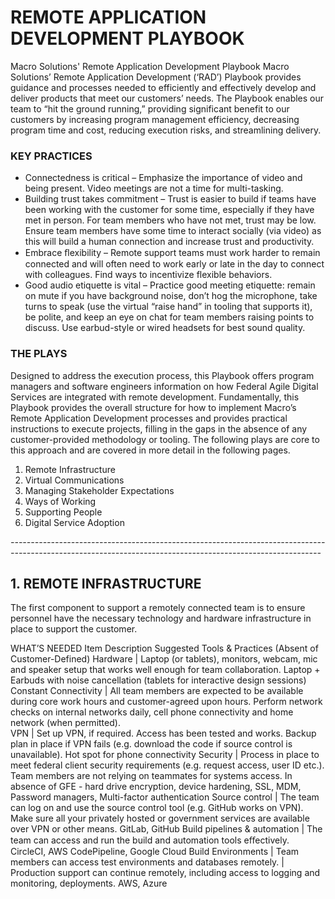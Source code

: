 # REMOTE APPLICATION DEVELOPMENT PLAYBOOK
Macro Solutions' Remote Application Development Playbook
Macro Solutions’ Remote Application Development (‘RAD’) Playbook provides guidance and processes needed to efficiently and effectively develop and deliver products that meet our customers’ needs. The Playbook enables our team to “hit the ground running,” providing significant benefit to our customers by increasing program management efficiency, decreasing program time and cost, reducing execution risks, and streamlining delivery.

### KEY PRACTICES

- Connectedness is critical – Emphasize the importance of video and being present.  Video meetings are not a time for multi-tasking.
- Building trust takes commitment – Trust is easier to build if teams have been working with the customer for some time, especially if they have met in person. For team members who have not met, trust may be low. Ensure team members have some time to interact socially (via video) as this will build a human connection and increase trust and productivity.
- Embrace ﬂexibility – Remote support teams must work harder to remain connected and will often need to work early or late in the day to connect with colleagues. Find ways to incentivize flexible behaviors.
- Good audio etiquette is vital – Practice good meeting etiquette: remain on mute if you have background noise, don’t hog the microphone, take turns to speak (use the virtual “raise hand” in tooling that supports it), be polite, and keep an eye on chat for team members raising points to discuss.  Use earbud-style or wired headsets for best sound quality.

### THE PLAYS

Designed to address the execution process, this Playbook offers program managers and software engineers information on how Federal Agile Digital Services are integrated with remote development. Fundamentally, this Playbook provides the overall structure for how to implement Macro’s Remote Application Development processes and provides practical instructions to execute projects, filling in the gaps in the absence of any customer-provided methodology or tooling. The following plays are core to this approach and are covered in more detail in the following pages.

1.	Remote Infrastructure
2.	Virtual Communications
3.	Managing Stakeholder Expectations
4.	Ways of Working
5.	Supporting People
6.	Digital Service Adoption

*-----------------------------------------------------------------------------------------------------------------------------------------------------------*

## 1. REMOTE INFRASTRUCTURE
The first component to support a remotely connected team is to ensure personnel have the necessary technology and hardware infrastructure in place to support the customer.

WHAT’S NEEDED
Item	Description	Suggested Tools & Practices (Absent of Customer-Defined)
Hardware	|	Laptop (or tablets), monitors, webcam, mic and speaker setup that works well enough for team collaboration.	Laptop + Earbuds with noise cancellation (tablets for interactive design sessions)
Constant Connectivity	|	All team members are expected to be available during core work hours and customer-agreed upon hours. Perform network checks on internal networks daily, cell phone connectivity and home network (when permitted). 	
VPN	|	Set up VPN, if required. Access has been tested and works. Backup plan in place if VPN fails (e.g. download the code if source control is unavailable).	Hot spot for phone connectivity
Security	|	Process in place to meet federal client security requirements (e.g. request access, user ID etc.). Team members are not relying on teammates for systems access.	In absence of GFE - hard drive encryption, device hardening, SSL, MDM, Password managers, Multi-factor authentication
Source control	|	The team can log on and use the source control tool (e.g. GitHub works on VPN). Make sure all your privately hosted or government services are available over VPN or other means.	GitLab, GitHub
Build pipelines & automation	|	The team can access and run the build and automation tools eﬀectively.	CircleCI, AWS CodePipeline, Google Cloud Build
Environments	|	Team members can access test environments and databases remotely.
|	Production support can continue remotely, including access to logging and monitoring, deployments.	AWS, Azure
